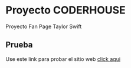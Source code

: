 # Proyecto CODERHOUSE

Proyecto Fan Page Taylor Swift

## Prueba

Use este link para probar el sitio web [click aqui](https://github.com/PabloCesarSanhueza/clase14readme.git)